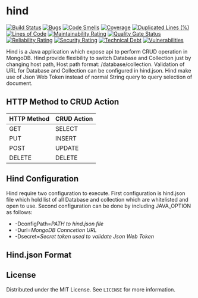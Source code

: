 # hind
[![Build Status](https://travis-ci.com/vishalsonar/hind.svg?branch=main)](https://travis-ci.com/vishalsonar/hind) [![Bugs](https://sonarcloud.io/api/project_badges/measure?project=vishalsonar_hind&metric=bugs)](https://sonarcloud.io/dashboard?id=vishalsonar_hind) [![Code Smells](https://sonarcloud.io/api/project_badges/measure?project=vishalsonar_hind&metric=code_smells)](https://sonarcloud.io/dashboard?id=vishalsonar_hind) [![Coverage](https://sonarcloud.io/api/project_badges/measure?project=vishalsonar_hind&metric=coverage)](https://sonarcloud.io/dashboard?id=vishalsonar_hind) [![Duplicated Lines (%)](https://sonarcloud.io/api/project_badges/measure?project=vishalsonar_hind&metric=duplicated_lines_density)](https://sonarcloud.io/dashboard?id=vishalsonar_hind) [![Lines of Code](https://sonarcloud.io/api/project_badges/measure?project=vishalsonar_hind&metric=ncloc)](https://sonarcloud.io/dashboard?id=vishalsonar_hind) [![Maintainability Rating](https://sonarcloud.io/api/project_badges/measure?project=vishalsonar_hind&metric=sqale_rating)](https://sonarcloud.io/dashboard?id=vishalsonar_hind) [![Quality Gate Status](https://sonarcloud.io/api/project_badges/measure?project=vishalsonar_hind&metric=alert_status)](https://sonarcloud.io/dashboard?id=vishalsonar_hind) [![Reliability Rating](https://sonarcloud.io/api/project_badges/measure?project=vishalsonar_hind&metric=reliability_rating)](https://sonarcloud.io/dashboard?id=vishalsonar_hind) [![Security Rating](https://sonarcloud.io/api/project_badges/measure?project=vishalsonar_hind&metric=security_rating)](https://sonarcloud.io/dashboard?id=vishalsonar_hind) [![Technical Debt](https://sonarcloud.io/api/project_badges/measure?project=vishalsonar_hind&metric=sqale_index)](https://sonarcloud.io/dashboard?id=vishalsonar_hind) [![Vulnerabilities](https://sonarcloud.io/api/project_badges/measure?project=vishalsonar_hind&metric=vulnerabilities)](https://sonarcloud.io/dashboard?id=vishalsonar_hind)

Hind is a Java application which expose api to perform CRUD operation in MongoDB. Hind provide flexibility to switch Database and Collection just by changing host path, Host path format: <URL>/database/collection. Validation of URL for  Database and Collection can be configured in hind.json. Hind make use of Json Web Token instead of normal String query to query selection of document.

## HTTP Method to CRUD Action

HTTP Method | CRUD Action 
------------|------------ 
GET         | SELECT
PUT         | INSERT
POST        | UPDATE
DELETE      | DELETE

## Hind Configuration

Hind require two configuration to execute. First configuration is hind.json file which hold list of all Database and collection which are whitelisted and open to use. Second configuration can be done by including JAVA_OPTION as follows:
* -DconfigPath=_PATH to hind.json file_
* -Durl=_MongoDB Conncetion URL_
* -Dsecret=_Secret token used to validate Json Web Token_

## Hind.json Format

## License
Distributed under the MIT License. See `LICENSE` for more information.
